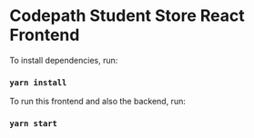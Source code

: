 # Codepath Student Store React Frontend

To install dependencies, run:

### `yarn install`

To run this frontend and also the backend, run:

### `yarn start`
